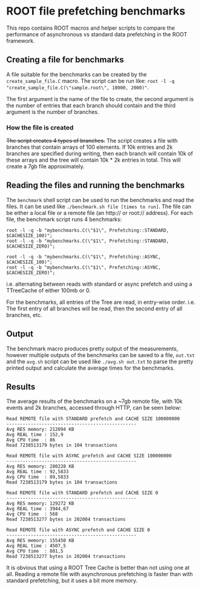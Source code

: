 # ROOT file prefetching benchmarks

This repo contains ROOT macros and helper scripts to compare the performance of asynchronous vs
standard data prefetching in the ROOT framework.

## Creating a file for benchmarks
A file suitable for the benchmarks can be created by the `create_sample_file.C` macro.
The script can be run like: `root -l -q "create_sample_file.C(\"sample.root\", 10000, 2000)"`.

The first argument is the name of the file to create, the second argument is the number of entries that each branch should contain and the third argument is the number of branches.

### How the file is created
~~The script creates 4 types of branches.~~  The script creates a file with branches that contain arrays of 100 elements. If 10k entries and 2k branches are specified during writing, then each branch will contain 10k of these arrays and the tree will contain 10k * 2k entries in total. This  will create a 7gb file approximately.

## Reading the files and running the benchmarks
The `benchmark` shell script can be used to run the benchmarks and read the files. It can be used like
`./benchmark.sh file [times to run]`. The file can be either a local file or a remote file (an http:// or root:// address).
For each file, the benchmark script runs 4 benchmarks:
```
root -l -q -b "mybenchmarks.C(\"$1\", Prefetching::STANDARD, $CACHESIZE_100)";
root -l -q -b "mybenchmarks.C(\"$1\", Prefetching::STANDARD, $CACHESIZE_ZERO)";

root -l -q -b "mybenchmarks.C(\"$1\", Prefetching::ASYNC, $CACHESIZE_100)";
root -l -q -b "mybenchmarks.C(\"$1\", Prefetching::ASYNC, $CACHESIZE_ZERO)";
```
i.e.  alternating between reads with standard or async prefetch and using a TTreeCache of either 100mb or 0.

For the benchmarks, all entries of the Tree are read, in entry-wise order. i.e. The first entry of all branches will be read, then the second entry of all branches, etc.

## Output
The benchmark macro produces pretty output of the measurements, however multiple outputs of the benchmarks can be saved to a file, `out.txt` and the `avg.sh` script can be used like `./avg.sh out.txt` to parse the pretty printed output and calculate the average times for the benchmarks.

## Results

The average results of the benchmarks on a ~7gb remote file, with 10k events and 2k branches, accessed through HTTP, can be seen below:

```
Read REMOTE file with STANDARD prefetch and CACHE SIZE 100000000
------------------------------------------------
Avg RES memory: 212094 KB
Avg REAL time : 152,9
Avg CPU time  : 86
Read 7238513179 bytes in 104 transactions

Read REMOTE file with ASYNC prefetch and CACHE SIZE 100000000
------------------------------------------------
Avg RES memory: 280228 KB
Avg REAL time : 92,5833
Avg CPU time  : 89,5833
Read 7238513179 bytes in 104 transactions

Read REMOTE file with STANDARD prefetch and CACHE SIZE 0
------------------------------------------------
Avg RES memory: 129272 KB
Avg REAL time : 3944,67
Avg CPU time  : 568
Read 7238513277 bytes in 202004 transactions

Read REMOTE file with ASYNC prefetch and CACHE SIZE 0
------------------------------------------------
Avg RES memory: 155450 KB
Avg REAL time : 4507,5
Avg CPU time  : 881,5
Read 7238513277 bytes in 202004 transactions
```

It is obvious that using a ROOT Tree Cache is better than not using one at all.  Reading a remote file with asynchronous prefetching is faster than with standard prefetching, but it uses a bit more memory.
